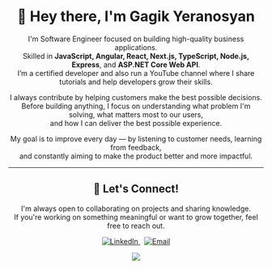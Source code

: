 
<div align="center">

# 👋 Hey there, I'm Gagik Yeranosyan

I'm Software Engineer focused on building high-quality business applications.  
Skilled in **JavaScript, Angular, React, Next.js, TypeScript, Node.js, Express**, and **ASP.NET Core Web API**.  
I’m a certified developer and also run a YouTube channel where I share tutorials and help developers grow their skills.

I always contribute by helping customers make the best possible decisions.  
Before building anything, I focus on understanding what problem I'm solving, what matters most to our users,  
and how I can deliver the best possible experience.

My goal is to improve every day — by listening to customer needs, learning from feedback,  
and constantly aiming to make the product better and more impactful.

---

## 🤝 Let's Connect!

I'm always open to collaborating on projects and sharing knowledge.  
If you're working on something meaningful or want to grow together, feel free to reach out.

<p align="center">
  <a href="https://www.linkedin.com/in/gagik-yeranosyan-244b50283/" target="_blank">
    <img src="https://img.shields.io/badge/LinkedIn-Connect-blue?style=for-the-badge&logo=linkedin&logoColor=white" alt="LinkedIn" target="_blank"/>
  </a>
  &nbsp;
  <a href="mailto:gagik.yeranosyan14@gmail.com" target="_blank">
    <img src="https://img.shields.io/badge/Gmail-Email-red?style=for-the-badge&logo=gmail&logoColor=white" alt="Email" target="_blank"/>
  </a>
</p>

<p align="center">
<img src="https://skillicons.dev/icons?i=html,css,sass,js,react,vite,angular,ts,redux,cs,dotnet,py,django,npm,azure,sqlite,mysql,mongodb,prisma,babel,materialui,tailwind,bootstrap,figma,postman,netlify,vercel,nextjs,nodejs,github,git,visualstudio,vscode,bitbucket,stackoverflow" target="_blank"/>
</p>

</div>

